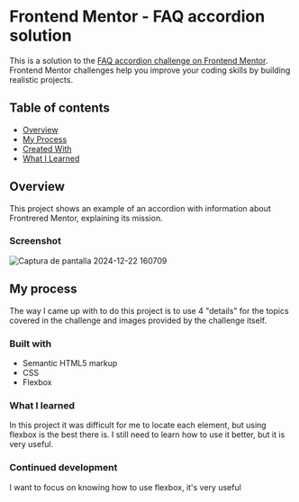 # Frontend Mentor - FAQ accordion solution

This is a solution to the [FAQ accordion challenge on Frontend Mentor](https://www.frontendmentor.io/challenges/faq-accordion-wyfFdeBwBz). Frontend Mentor challenges help you improve your coding skills by building realistic projects. 

## Table of contents

- [Overview](#overview)
- [My Process](#my-process)
- [Created With](#created-with)
- [What I Learned](#what-i-learned)
 



## Overview
This project shows an example of an accordion with information about Frontrered Mentor, explaining its mission.

### Screenshot

![Captura de pantalla 2024-12-22 160709](https://github.com/user-attachments/assets/6aa9bb81-3bd2-4f75-8a50-d21580266b43)


## My process
The way I came up with to do this project is to use 4 "details" for the topics covered in the challenge and images provided by the challenge itself.

### Built with

- Semantic HTML5 markup
- CSS
- Flexbox


### What I learned

In this project it was difficult for me to locate each element, but using flexbox is the best there is. I still need to learn how to use it better, but it is very useful.



### Continued development
I want to focus on knowing how to use flexbox, it's very useful

